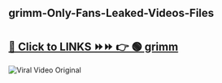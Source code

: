 
 ## grimm-Only-Fans-Leaked-Videos-Files

# <h2><a href="https://mediaupload.pro?grimm">🔗 Click to LINKS ⏩⏩ 👉 🟢 grimm </a></h2>

<a href="https://mediaupload.pro?grimm" rel="nofollow" data-target="animated-image.originalLink"><img src="https://i.ibb.co.com/xMMVF88/686577567.gif" alt="Viral Video Original" style="max-width: 100%; display: inline-block;" data-target="animated-image.originalImage"></a>